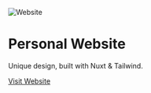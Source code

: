 ![Website](https://i.imgur.com/lMUNZ90.png)

# Personal Website

Unique design, built with Nuxt & Tailwind.

[Visit Website](https://www.duckyhq.com)
